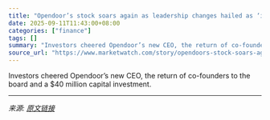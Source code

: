 ```yaml
---
title: "Opendoor’s stock soars again as leadership changes hailed as ‘incredible outcome’ for shareholders"
date: 2025-09-11T11:43:00+08:00
categories: ["finance"]
tags: []
summary: "Investors cheered Opendoor’s new CEO, the return of co-founders to the board and a $40 million capital investment."
source_url: "https://www.marketwatch.com/story/opendoors-stock-soars-again-as-leadership-changes-hailed-as-incredible-outcome-for-shareholders-9ed6311c?mod=mw_rss_topstories"
---
```


Investors cheered Opendoor’s new CEO, the return of co-founders to the board and a $40 million capital investment.

---

*来源: [原文链接](https://www.marketwatch.com/story/opendoors-stock-soars-again-as-leadership-changes-hailed-as-incredible-outcome-for-shareholders-9ed6311c?mod=mw_rss_topstories)*
